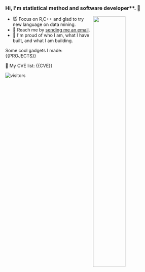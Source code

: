 <!-- <a href="https://busy.moe/"><img align="right" src="https://busy.moe/badges/2?style=for-the-badge"/></a> -->

### Hi, I'm statistical method and software developer**. 👋

<a href="https://github.com/ShouyeLiu?tab=repositories">
  <img align="right" src="https://github-readme-stats.vercel.app/api?username=ShouyeLiu&show_icons=true&title_color=000&icon_color=0099ff&text_color=000&bg_color=ffffff&hide_border=true#gh-light-mode-only" width="45%" />
</a>

- 🐭 Focus on R,C++ and glad to try new language on data mining.
- 📩 Reach me by [sending me an email](mailto:i@github.red).
- 💫 I'm proud of who I am, what I have built, and what I am building.

Some cool gadgets I made:
{{PROJECTS}}

🎯 My CVE list:
{{CVE}}

![visitors](https://visitor-badge.laobi.icu/badge?page_id=ShouyeLiu)
